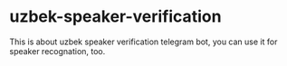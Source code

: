 # uzbek-speaker-verification
This is about uzbek speaker verification telegram bot, you can use it for speaker recognation, too.
